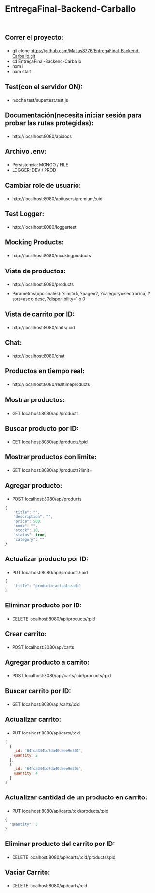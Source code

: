 # EntregaFinal-Backend-Carballo

&nbsp;

## Correr el proyecto:

###

- git clone https://github.com/Matias8776/EntregaFinal-Backend-Carballo.git
- cd EntregaFinal-Backend-Carballo
- npm i
- npm start

## Test(con el servidor ON):

###

- mocha test/supertest.test.js

## Documentación(necesita iniciar sesión para probar las rutas protegidas):

###

- http://localhost:8080/apidocs

## Archivo .env:

###

- Persistencia: MONGO / FILE
- LOGGER: DEV / PROD

## Cambiar role de usuario:

###

- http://localhost:8080/api/users/premium/:uid

## Test Logger:

###

- http://localhost:8080/loggertest

## Mocking Products:

###

- http://localhost:8080/mockingproducts


## Vista de productos:

###

- http://localhost:8080/products

- Parámetros(opcionales):
  ?limit=5,
  ?page=2,
  ?category=electronica,
  ?sort=asc o desc,
  ?disponibility=1 o 0

## Vista de carrito por ID:

###

- http://localhost:8080/carts/:cid

## Chat:

###

- http://localhost:8080/chat

## Productos en tiempo real:

###

- http://localhost:8080/realtimeproducts

## Mostrar productos:

###

- GET localhost:8080/api/products

## Buscar producto por ID:

###

- GET localhost:8080/api/products/:pid

## Mostrar productos con limite:

###

- GET localhost:8080/api/products?limit=

## Agregar producto:

###

- POST localhost:8080/api/products

```javascript
{
    "title": "",
    "description": "",
    "price": 500,
    "code": "",
    "stock": 10,
    "status": true,
    "category": ""
}
```

## Actualizar producto por ID:

###

- PUT localhost:8080/api/products/:pid

```javascript
{
    "title": "producto actualizado"
}
```

## Eliminar producto por ID:

###

- DELETE localhost:8080/api/products/:pid

## Crear carrito:

###

- POST localhost:8080/api/carts

## Agregar producto a carrito:

###

- POST localhost:8080/api/carts/:cid/products/:pid

## Buscar carrito por ID:

###

- GET localhost:8080/api/carts/:cid

## Actualizar carrito:

###

- PUT localhost:8080/api/carts/:cid

```javascript
[
  {
    _id: '64fca344bc7da40deee9e304',
    quantity: 2
  },
  {
    _id: '64fca344bc7da40deee9e305',
    quantity: 4
  }
]
```

## Actualizar cantidad de un producto en carrito:

###

- PUT localhost:8080/api/carts/:cid/products/:pid

```javascript
{
  "quantity": 3
}
```

## Eliminar producto del carrito por ID:

###

- DELETE localhost:8080/api/carts/:cid/products/:pid

## Vaciar Carrito:

###

- DELETE localhost:8080/api/carts/:cid
